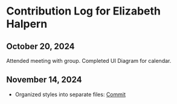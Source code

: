 # Contribution Log for Elizabeth Halpern

## October 20, 2024
Attended meeting with group.
Completed UI Diagram for calendar. 


## November 14, 2024
- Organized styles into separate files: [Commit](https://github.com/tjfrench24/team-3-project/pull/14/commits/d33ae3bd84e9c850271e14fb59df67d1c67e934a)
